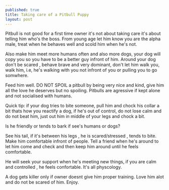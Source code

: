 ```yaml
---
published: true
title: Taking care of a Pitbull Puppy
layout: post
---
```

Pitbull is not good for a first time owner it's not about taking care it's about telling him who's the boss. 
From young age let him know you are the alpha male, treat when he behaves well and scold him when he's not. 

Also make him meet more humans often and also more dogs, your dog will copy you so you have to be a better guy infront of him. Around your dog don't be scared , behave brave and very dominant, don't let him walk you, walk him, i.e, he's walking with you not infront of you or pulling you to go somwhere. 

Feed him well.
DO NOT SPOIL a pitbull by being very nice and kind, give him all the love he deserves but no spoiling. Pitbulls are agressive if kept alone and not socialised with humans.

Quick tip: if your dog tries to bite someone, pull him and chock his collar a bit thats how you reactify a dog, if he's out of control, do not lose calm and do not beat him,  just out him in middle of your legs and chock a bit.

Is he friendly or tends to bark if see's humans or dogs?

See his tail, if it's between his legs , he is scared/stressed , tends to bite. Make him comfortable infront of people. Tell a friend when he's around to let him come and check and then keep him around until he feels comfortable.

He will seek your support when he's meeting new things, if you are calm and controlled , he feels confortable. It's all physcology.

A dog gets killer only if owner doesnt give him proper training. Love him alot and do not be scared of him.
Enjoy.